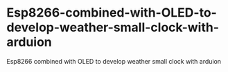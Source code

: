 # Esp8266-combined-with-OLED-to-develop-weather-small-clock-with-arduion
Esp8266 combined with OLED to develop weather small clock with arduion
